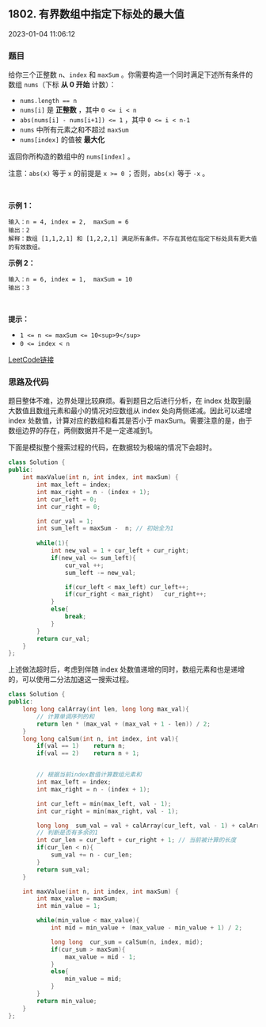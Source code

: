 ## 1802. 有界数组中指定下标处的最大值

2023-01-04 11:06:12

### 题目

给你三个正整数 ``n``、``index`` 和 ``maxSum`` 。你需要构造一个同时满足下述所有条件的数组 ``nums``（下标 **从 0 开始** 计数）：


- ``nums.length == n``
- ``nums[i]`` 是 **正整数** ，其中 ``0 <= i < n``
- ``abs(nums[i] - nums[i+1]) <= 1`` ，其中 ``0 <= i < n-1``
- ``nums`` 中所有元素之和不超过 ``maxSum``
- ``nums[index]`` 的值被 **最大化**


返回你所构造的数组中的 ``nums[index]`` 。

注意：``abs(x)`` 等于 ``x`` 的前提是 ``x >= 0`` ；否则，``abs(x)`` 等于 ``-x`` 。

 

**示例 1：**

```
输入：n = 4, index = 2,  maxSum = 6
输出：2
解释：数组 [1,1,2,1] 和 [1,2,2,1] 满足所有条件。不存在其他在指定下标处具有更大值的有效数组。
```

**示例 2：**

```
输入：n = 6, index = 1,  maxSum = 10
输出：3
```

 

**提示：**


- ``1 <= n <= maxSum <= 10<sup>9</sup>``
- ``0 <= index < n``



[LeetCode链接](https://leetcode-cn.com/problems/maximum-value-at-a-given-index-in-a-bounded-array/)

### 思路及代码

题目整体不难，边界处理比较麻烦。看到题目之后进行分析，在 index 处取到最大数值且数组元素和最小的情况对应数组从 index 处向两侧递减。因此可以递增 index 处数值，计算对应的数组和看其是否小于 maxSum。需要注意的是，由于数组边界的存在，两侧数据并不是一定递减到1。

下面是模拟整个搜索过程的代码，在数据较为极端的情况下会超时。

```cpp
class Solution {
public:
    int maxValue(int n, int index, int maxSum) {
        int max_left = index;
        int max_right = n - (index + 1);
        int cur_left = 0;
        int cur_right = 0;

        int cur_val = 1;
        int sum_left = maxSum -  n; // 初始全为1
        
        while(1){
            int new_val = 1 + cur_left + cur_right;
            if(new_val <= sum_left){
                cur_val ++;
                sum_left -= new_val;

                if(cur_left < max_left) cur_left++;
                if(cur_right < max_right)   cur_right++;
            }
            else{
                break;
            }
        }
        return cur_val;
    }
};
```

上述做法超时后，考虑到伴随 index 处数值递增的同时，数组元素和也是递增的，可以使用二分法加速这一搜索过程。

```cpp
class Solution {
public:
    long long calArray(int len, long long max_val){
        // 计算单调序列的和
        return len * (max_val + (max_val + 1 - len)) / 2;
    }
    long long calSum(int n, int index, int val){
        if(val == 1)    return n;
        if(val == 2)    return n + 1;


        // 根据当前index数值计算数组元素和
        int max_left = index;
        int max_right = n - (index + 1);

        int cur_left = min(max_left, val - 1);
        int cur_right = min(max_right, val - 1);

        long long  sum_val = val + calArray(cur_left, val - 1) + calArray(cur_right, val - 1);
        // 判断是否有多余的1
        int cur_len = cur_left + cur_right + 1; // 当前被计算的长度
        if(cur_len < n){
            sum_val += n - cur_len;
        }
        return sum_val;
    }

    int maxValue(int n, int index, int maxSum) {
        int max_value = maxSum;
        int min_value = 1;

        while(min_value < max_value){
            int mid = min_value + (max_value - min_value + 1) / 2;

            long long  cur_sum = calSum(n, index, mid);
            if(cur_sum > maxSum){
                max_value = mid - 1;
            }
            else{
                min_value = mid;
            }
        }
        return min_value;
    }
};
```